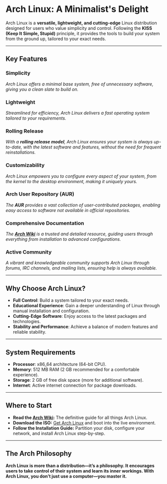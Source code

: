 # Arch Linux: A Minimalist's Delight  

Arch Linux is a **versatile, lightweight, and cutting-edge** Linux distribution designed for users who value simplicity and control. Following the **KISS (Keep It Simple, Stupid)** principle, it provides the tools to build your system from the ground up, tailored to your exact needs.  

---

## Key Features  

### Simplicity  
*Arch Linux offers a minimal base system, free of unnecessary software, giving you a clean slate to build on.*

### Lightweight  
*Streamlined for efficiency, Arch Linux delivers a fast operating system tailored to your requirements.*

### Rolling Release  
*With a **rolling release model**, Arch Linux ensures your system is always up-to-date, with the latest software and features, without the need for frequent reinstallations.*

### Customizability  
*Arch Linux empowers you to configure every aspect of your system, from the kernel to the desktop environment, making it uniquely yours.*

### Arch User Repository (AUR)  
*The **AUR** provides a vast collection of user-contributed packages, enabling easy access to software not available in official repositories.*  

### Comprehensive Documentation  
*The **[Arch Wiki](https://wiki.archlinux.org)** is a trusted and detailed resource, guiding users through everything from installation to advanced configurations.*  

### Active Community  
*A vibrant and knowledgeable community supports Arch Linux through forums, IRC channels, and mailing lists, ensuring help is always available.*

---

## Why Choose Arch Linux?  

- **Full Control**: Build a system tailored to your exact needs.  
- **Educational Experience**: Gain a deeper understanding of Linux through manual installation and configuration.  
- **Cutting-Edge Software**: Enjoy access to the latest packages and technologies.  
- **Stability and Performance**: Achieve a balance of modern features and reliable stability.  

---

## System Requirements  

- **Processor**: x86_64 architecture (64-bit CPU).  
- **Memory**: 512 MB RAM (2 GB recommended for a comfortable experience).  
- **Storage**: 2 GB of free disk space (more for additional software).  
- **Internet**: Active internet connection for package downloads.  

---

## Where to Start  

- **Read the [Arch Wiki](https://wiki.archlinux.org):** The definitive guide for all things Arch Linux.  
- **Download the ISO:** [Get Arch Linux](https://archlinux.org/download/) and boot into the live environment.  
- **Follow the Installation Guide:** Partition your disk, configure your network, and install Arch Linux step-by-step.  

---

## The Arch Philosophy  

**Arch Linux is more than a distribution—it’s a philosophy. It encourages users to take control of their system and learn its inner workings. With Arch Linux, you don’t just use a computer—you master it.**

